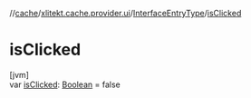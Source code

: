 //[cache](../../../index.md)/[xlitekt.cache.provider.ui](../index.md)/[InterfaceEntryType](index.md)/[isClicked](is-clicked.md)

# isClicked

[jvm]\
var [isClicked](is-clicked.md): [Boolean](https://kotlinlang.org/api/latest/jvm/stdlib/kotlin/-boolean/index.html) = false

